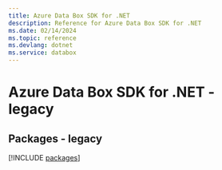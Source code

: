 ```yaml
---
title: Azure Data Box SDK for .NET
description: Reference for Azure Data Box SDK for .NET
ms.date: 02/14/2024
ms.topic: reference
ms.devlang: dotnet
ms.service: databox
---
```

# Azure Data Box SDK for .NET - legacy
## Packages - legacy
[!INCLUDE [packages](data-box-index.md)]